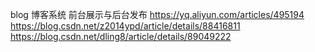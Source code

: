 blog 博客系统
前台展示与后台发布
https://yq.aliyun.com/articles/495194
https://blog.csdn.net/z2014ypd/article/details/88416811
https://blog.csdn.net/dling8/article/details/89049222